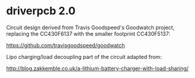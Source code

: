 driverpcb 2.0
=========

Circuit design derived from Travis Goodspeed's Goodwatch project,
replacing the CC430F6137 with the smaller footprint CC430F5137:

https://github.com/travisgoodspeed/goodwatch

Lipo charging/load decoupling part of the circuit adapted from:

http://blog.zakkemble.co.uk/a-lithium-battery-charger-with-load-sharing/

